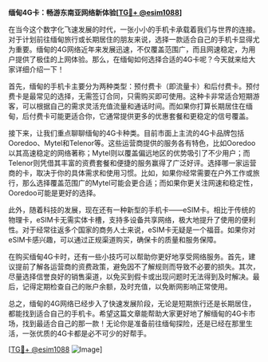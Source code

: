 **缅甸4G卡：畅游东南亚网络新体验[[TG💪+ @esim1088](https://t.me/s/esim1088)]**

在当今这个数字化飞速发展的时代，一张小小的手机卡承载着我们与世界的连接。对于计划前往缅甸旅行或长期居住的朋友来说，选择一款适合自己的手机卡显得尤为重要。缅甸的4G网络近年来发展迅速，不仅覆盖范围广，而且网速稳定，为用户提供了极佳的上网体验。那么，在缅甸如何选择合适的4G卡呢？今天就来给大家详细介绍一下！

首先，缅甸的手机卡主要分为两种类型：预付费卡（即流量卡）和后付费卡。预付费卡是最常见的选择，无需签订合同，只需购买即可使用。这种卡非常适合短期游客，可以根据自己的需求灵活充值流量和通话时间。而如果你打算长期居住在缅甸，后付费卡可能更适合你，它通常提供更多的优惠套餐和更稳定的信号覆盖。

接下来，让我们重点聊聊缅甸的4G卡种类。目前市面上主流的4G卡品牌包括Ooredoo、Mytel和Telenor等。这些运营商提供的服务各有特色，比如Ooredoo以其高速稳定的网络著称；Mytel则以覆盖偏远地区的优势吸引了不少用户；而Telenor则凭借其丰富的资费套餐和便捷的服务赢得了广泛好评。选择哪一家运营商的卡，取决于你的具体需求和使用习惯。比如，如果你经常需要在户外工作或旅行，那么选择覆盖范围广的Mytel可能会更合适；而如果你更关注网速和稳定性，Ooredoo可能是更好的选择。

此外，随着科技的发展，现在还有一种新型的手机卡——eSIM卡。相比于传统的物理卡，eSIM卡无需实体卡槽，支持多设备共享网络，极大地提升了使用的便利性。对于经常往返多个国家的商务人士来说，eSIM卡无疑是一个福音。如果你对eSIM卡感兴趣，可以通过正规渠道购买，确保卡的质量和服务保障。

在购买缅甸4G卡时，还有一些小技巧可以帮助你更好地享受网络服务。首先，建议提前了解各运营商的资费政策，避免因不了解规则而导致不必要的损失。其次，尽量选择信誉良好的销售渠道，以免买到假卡或出现问题时无法得到及时解决。最后，记得定期检查自己的账户余额，及时充值，以免断网影响正常使用。

总之，缅甸的4G网络已经步入了快速发展阶段，无论是短期旅行还是长期居住，都能找到适合自己的手机卡。希望这篇文章能帮助大家更好地了解缅甸的4G卡市场，找到最适合自己的那一款！无论你是准备前往缅甸探险，还是已经在那里生活，一张优质的4G卡都是必不可少的好帮手。

[[TG💪+ @esim1088](https://t.me/s/esim1088) ![Image](https://i.postimg.cc/4NQfJmqS/Snipaste-2025-05-13-00-14-12.png)]